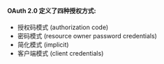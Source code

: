 #### OAuth 2.0 定义了四种授权方式:

- 授权码模式 (authorization code)
- 密码模式 (resource owner password credentials)
- 简化模式 (implicit)
- 客户端模式 (client credentials)
